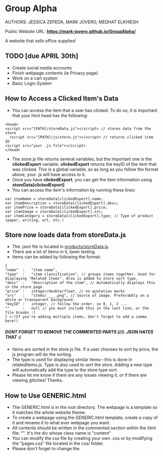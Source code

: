# Group Alpha
AUTHORS: JESSICA ZEPEDA, MARK JOVERO, MEDHAT ELKHIESH

Public Website URL: **https://mark-jovero.github.io/GroupAlpha/**

A website that sells office supplies!

## TODO [due APRIL 30th]
  - Create social media accounts
  - Finish webpage contents (ie Privacy page)
  - Work on a cart system
  - Basic Login System

## How to Access a Clicked Item's Data
  - You can access the item that a user has clicked. To do so, it is important that your html head has the following:
  ```
  <head>
  <script src="[PATH]/storeData.js"></script> // stores data from the store
	<script src="[PATH]/js/store.js"></script> // returns clicked item ID
  <script src="your .js file"></script>
  </head>
  ```
  - The store.js file returns several variables, but the important one is the **clickedExport** variable. **clickedExport** returns the keyID of the item that was clicked. This is a global variable, so as long as you follow the <head> format above, your .js will have access to it.
  - Once you have **clickedExport**, you can get the item information using **storeData[clickedExport]**
  - You can access the item's information by running these lines:
  ```
  var itemName = storeData[clickedExport].name;
  var itemDescription = storeData[clickedExport].desc;
  var itemPrice = storeData[clickedExport].price;
  var itemImage = storeData[clickedExport].src;
  var itemCategory = storeData[clickedExport].type; // Type of product (paper, writing, art, etc.)
  ```

## Store now loads data from storeData.js
- The .json file is located in [products/storeData.js](https://github.com/Mark-Jovero/GroupAlpha/blob/master/products/storeData.js).
- There are a lot of items in it, been testing.
- Items can be added by following the format:
```
{
"name"  :   "item name",
"type"  :   "item classification", // groups items together. Used for displaying "Related Items". Also is added to store sort type.
"desc"  :   "description of the item", // Automatically displays this in the store page.
"price" :   integer/double/float, // no quotation marks
"src"   :   "items/____.png", // Source of image. Preferabbly on a white or transparent background.
"keyID" :   integer, // follow the order. ie 0, 1, 2 ...
""      :   null // you must include this in the last line, or the file breaks :(
} <-(If you're adding multiple items, don't forget to add a comma here!)
```
##### DONT FORGET TO REMOVE THE COMMENTED PARTS (//). JSON HATES THAT :(
- Items are sorted in the store.js file. If a user chooses to sort by price, the js program will do the sorting.
- The type is used for displaying similar items--this is done in relatedItems.js. Type is also used to sort the store. Adding a new type will automatically add the type to the store type sort.
- Please let me know if there are any issues viewing it, or if there are viewing glitches! Thanks.

## How to Use GENERIC.html
- The GENERIC.html is in the root directory. The webpage is a template so it matches the whole website theme.
- To create a webpage using the GENERIC.html template, create a copy of it and rename it to what ever webpage you want.
- All contents should be written in the commented section within the html file: "<!-- CONTENTS GO HERE -->". It's the div whose class name is "content"
- You can modify the css file by creating your own .css or by modifying the "pages.css" file located in the css/ folder.
- Please don't forget to change the <title> tag!

## NOTES
- Link to view the website: **https://mark-jovero.github.io/GroupAlpha/**
- Navbar and footer are in the frames folder. Both are implemented using <iframe> tag. In order to change a link, go to the frames folder and edit links there. This makes it easier to manage the website (ie, not having to go to each webpage to edit links).
  
  
